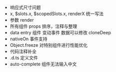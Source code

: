 - 响应式尺寸问题
- x, $slots.x, $scopedSlots.x, renderX 统一写法
- 参数 render
- 所有组件 props 排序，注释与整理
- data entry 组件 变动事件 数据可以修改 cloneDeep
- nativeOn 事件支持
- Object.freeze 对特别组件进行性能优化
- 代码注释补全
- .d.ts 定义文件
- auto-complete 组件无法输入中文
